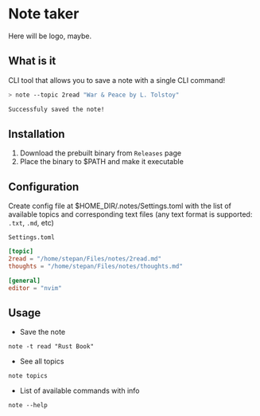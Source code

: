 # Note taker

Here will be logo, maybe.

## What is it

CLI tool that allows you to save a note with a single CLI command!

```sh
> note --topic 2read "War & Peace by L. Tolstoy"

Successfuly saved the note!
```

## Installation

1) Download the prebuilt binary from `Releases` page
2) Place the binary to $PATH and make it executable

## Configuration

Create config file at $HOME_DIR/.notes/Settings.toml with the list of available topics and corresponding text files (any text format is supported: `.txt`, `.md`, etc)

`Settings.toml`

```toml
[topic]
2read = "/home/stepan/Files/notes/2read.md"
thoughts = "/home/stepan/Files/notes/thoughts.md"

[general]
editor = "nvim"
```

## Usage

* Save the note

```
note -t read "Rust Book"
```

* See all topics

```
note topics
```

* List of available commands with info

```
note --help
```

